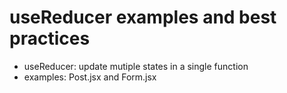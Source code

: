 # useReducer examples and best practices

- useReducer: update mutiple states in a single function
- examples: Post.jsx and Form.jsx

